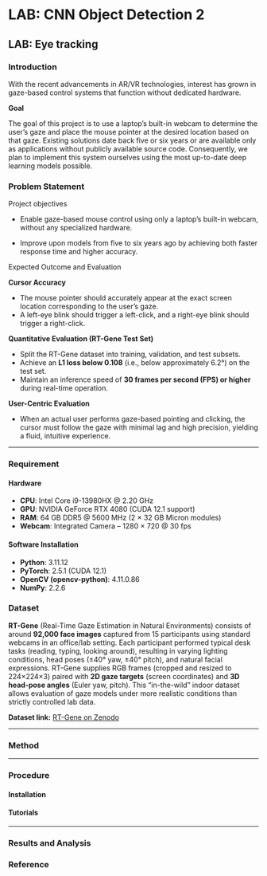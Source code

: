# LAB: CNN Object Detection 2

## LAB: Eye tracking



### Introduction

With the recent advancements in AR/VR technologies, interest has grown in gaze-based control systems that function without dedicated hardware.

**Goal**

The goal of this project is to use a laptop’s built-in webcam to determine the user’s gaze and place the mouse pointer at the desired location based on that gaze. Existing solutions date back five or six years or are available only as applications without publicly available source code. Consequently, we plan to implement this system ourselves using the most up-to-date deep learning models possible.

### Problem Statement

Project objectives

- Enable gaze-based mouse control using only a laptop’s built-in webcam, without any specialized hardware.

- Improve upon models from five to six years ago by achieving both faster response time and higher accuracy.

Expected Outcome and Evaluation

**Cursor Accuracy**

- The mouse pointer should accurately appear at the exact screen location corresponding to the user’s gaze.
- A left-eye blink should trigger a left-click, and a right-eye blink should trigger a right-click.

**Quantitative Evaluation (RT-Gene Test Set)**

- Split the RT-Gene dataset into training, validation, and test subsets.
- Achieve an **L1 loss below 0.108** (i.e., below approximately 6.2°) on the test set.
- Maintain an inference speed of **30 frames per second (FPS) or higher** during real-time operation.

**User-Centric Evaluation**

- When an actual user performs gaze-based pointing and clicking, the cursor must follow the gaze with minimal lag and high precision, yielding a fluid, intuitive experience.

------

### Requirement

#### Hardware

- **CPU**: Intel Core i9-13980HX @ 2.20 GHz  
- **GPU**: NVIDIA GeForce RTX 4080 (CUDA 12.1 support)  
- **RAM**: 64 GB DDR5 @ 5600 MHz (2 × 32 GB Micron modules)  
- **Webcam**: Integrated Camera – 1280 × 720 @ 30 fps 

#### Software Installation

- **Python**: 3.11.12
- **PyTorch**: 2.5.1 (CUDA 12.1)
- **OpenCV (opencv-python)**: 4.11.0.86
- **NumPy**: 2.2.6

### Dataset

**RT-Gene** (Real-Time Gaze Estimation in Natural Environments) consists of around **92,000 face images** captured from 15 participants using standard webcams in an office/lab setting. Each participant performed typical desk tasks (reading, typing, looking around), resulting in varying lighting conditions, head poses (±40° yaw, ±40° pitch), and natural facial expressions. RT-Gene supplies RGB frames (cropped and resized to 224×224×3) paired with **2D gaze targets** (screen coordinates) and **3D head-pose angles** (Euler yaw, pitch). This “in-the-wild” indoor dataset allows evaluation of gaze models under more realistic conditions than strictly controlled lab data.

**Dataset link:**
 [RT-Gene on Zenodo](https://zenodo.org/records/2529036)

------

### Method



------

### Procedure

#### Installation

#### Tutorials

------

### Results and Analysis

### Reference
